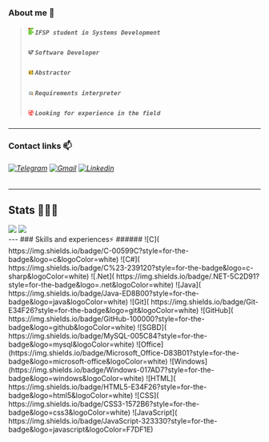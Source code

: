 ### About me 💬
>##### <img src="IF.png" alt="IF" width="10"/> `IFSP student in Systems Development`
>##### <img src="Developer.png" alt="DEV" width="10"/> `Software Developer`
>##### <img src="Abstractor.png" alt="ABS" width="10"/> `Abstractor`
>##### <img src="Requirements.png" alt="RQ" width="10"/> `Requirements interpreter`
>##### <img src="TI.png" alt="TI" width="10"/> `Looking for experience in the field`
---
### Contact links 📫
###### [![Telegram]( https://img.shields.io/badge/Telegram-2CA5E0?style=for-the-badge&logo=telegram&logoColor=white)](https://t.me/Tavares_194) [![Gmail]( https://img.shields.io/badge/Gmail-D14836?style=for-the-badge&logo=gmail&logoColor=white)](mailto:gabriel.tavares.1904@gmail.com) [![Linkedin](https://img.shields.io/badge/LinkedIn-0077B5?style=for-the-badge&logo=linkedin&logoColor=white)](https://www.linkedin.com/in/gabriel-tavares-a92239174/)
---
<div>
  <h2>Stats 👨🏻‍💻</h2>
    <img height="180em" src="https://github-readme-stats.vercel.app/api?username=Tavares194&show_icons=true&theme=dracula&include_all_commits=true&count_private=true"/>
    <img height="180em" src="https://github-readme-stats.vercel.app/api/top-langs/?username=Tavares194&layout=compact&langs_count=16&theme=dracula"/>
</div>
---
### Skills and experiences⚡
###### ![C]( https://img.shields.io/badge/C-00599C?style=for-the-badge&logo=c&logoColor=white)  ![C#]( https://img.shields.io/badge/C%23-239120?style=for-the-badge&logo=c-sharp&logoColor=white) ![.Net]( https://img.shields.io/badge/.NET-5C2D91?style=for-the-badge&logo=.net&logoColor=white) ![Java]( https://img.shields.io/badge/Java-ED8B00?style=for-the-badge&logo=java&logoColor=white) ![Git]( https://img.shields.io/badge/Git-E34F26?style=for-the-badge&logo=git&logoColor=white) ![GitHub](	https://img.shields.io/badge/GitHub-100000?style=for-the-badge&logo=github&logoColor=white) ![SGBD]( https://img.shields.io/badge/MySQL-005C84?style=for-the-badge&logo=mysql&logoColor=white) ![Office](https://img.shields.io/badge/Microsoft_Office-D83B01?style=for-the-badge&logo=microsoft-office&logoColor=white) ![Windows](https://img.shields.io/badge/Windows-017AD7?style=for-the-badge&logo=windows&logoColor=white) ![HTML]( https://img.shields.io/badge/HTML5-E34F26?style=for-the-badge&logo=html5&logoColor=white) ![CSS]( https://img.shields.io/badge/CSS3-1572B6?style=for-the-badge&logo=css3&logoColor=white) ![JavaScript]( https://img.shields.io/badge/JavaScript-323330?style=for-the-badge&logo=javascript&logoColor=F7DF1E)
